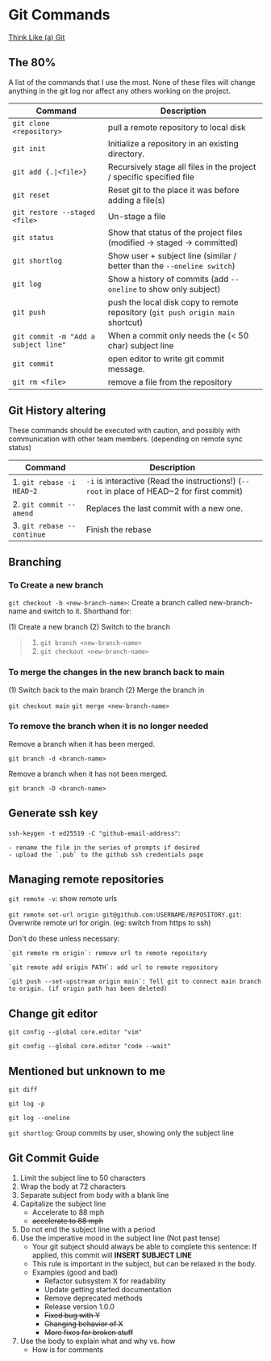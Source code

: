 # Git Commands

[Think Like (a) Git](https://think-like-a-git.net/sections/about-this-site.html)

## The 80%

A list of the commands that I use the most. None of these files will change anything in the git log nor affect any others working on the project.

| Command                              | Description                                                                     |
| ------------------------------------ | ------------------------------------------------------------------------------- |
| `git clone <repository>`             | pull a remote repository to local disk                                          |
| `git init`                           | Initialize a repository in an existing directory.                               |
| `git add {.\|<file>}`                | Recursively stage all files in the project / specific specified file            |
| `git reset`                          | Reset git to the place it was before adding a file(s)                           |
| `git restore --staged <file>`        | Un-stage a file                                                                 |
| `git status`                         | Show that status of the project files (modified -> staged -> committed)         |
| `git shortlog`                       | Show user + subject line (similar / better than the `--oneline switch`)         |
| `git log`                            | Show a history of commits (add `--oneline` to show only subject)                |
| `git push`                           | push the local disk copy to remote repository (`git push origin main` shortcut) |
| `git commit -m "Add a subject line"` | When a commit only needs the (< 50 char) subject line                           |
| `git commit`                         | open editor to write git commit message.                                        |
| `git rm <file>`                      | remove a file from the repository                                               |

## Git History altering

These commands should be executed with caution, and possibly with communication with other team members. (depending on remote sync status)

| Command                    | Description                                                                                 |
| -------------------------- | ------------------------------------------------------------------------------------------- |
| 1. `git rebase -i HEAD~2`  | `-i` is interactive (Read the instructions!) (`--root` in place of HEAD~2 for first commit) |
| 2. `git commit --amend`    | Replaces the last commit with a new one.                                                    |
| 3. `git rebase --continue` | Finish the rebase                                                                           |

## Branching

### To Create a new branch

`git checkout -b <new-branch-name>`: Create a branch called new-branch-name and switch to it. Shorthand for:

(1) Create a new branch (2) Switch to the branch

> 1.  `git branch <new-branch-name>`
> 2.  `git checkout <new-branch-name>`

### To merge the changes in the new branch back to main

(1) Switch back to the main branch (2) Merge the branch in

`git checkout main`
`git merge <new-branch-name>`

### To remove the branch when it is no longer needed

Remove a branch when it has been merged.

`git branch -d <branch-name>`

Remove a branch when it has not been merged.

`git branch -D <branch-name>`

## Generate ssh key

`ssh-keygen -t ed25519 -C "github-email-address"`:

    - rename the file in the series of prompts if desired
    - upload the `.pub` to the github ssh credentials page

## Managing remote repositories

`git remote -v`: show remote urls

`git remote set-url origin git@github.com:USERNAME/REPOSITORY.git`: Overwrite remote url for origin. (eg: switch from https to ssh)

Don't do these unless necessary:

    `git remote rm origin`: remove url to remote repository

    `git remote add origin PATH`: add url to remote repository

    `git push --set-upstream origin main`: Tell git to connect main branch to origin. (if origin path has been deleted)

## Change git editor

`git config --global core.editor "vim"`

`git config --global core.editor "code --wait"`

## Mentioned but unknown to me

`git diff`

`git log -p`

`git log --oneline`

`git shortlog`: Group commits by user, showing only the subject line

## Git Commit Guide

1. Limit the subject line to 50 characters
2. Wrap the body at 72 characters
3. Separate subject from body with a blank line
4. Capitalize the subject line
   - Accelerate to 88 mph
   - ~~accelerate to 88 mph~~
5. Do not end the subject line with a period
6. Use the imperative mood in the subject line (Not past tense)
   - Your git subject should always be able to complete this sentence:
     If applied, this commit will **INSERT SUBJECT LINE**
   - This rule is important in the subject, but can be relaxed in the body.
   - Examples (good and bad)
     - Refactor subsystem X for readability
     - Update getting started documentation
     - Remove deprecated methods
     - Release version 1.0.0
     - ~~Fixed bug with Y~~
     - ~~Changing behavior of X~~
     - ~~More fixes for broken stuff~~
7. Use the body to explain what and why vs. how
   - How is for comments
